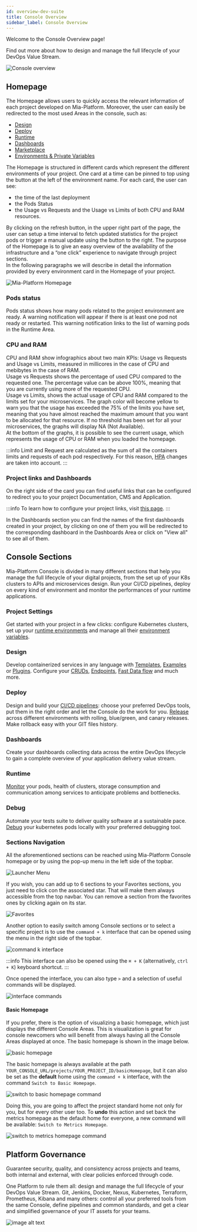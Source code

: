 ```yaml
---
id: overview-dev-suite
title: Console Overview
sidebar_label: Console Overview
---
```

Welcome to the Console Overview page!

Find out more about how to design and manage the full lifecycle of your DevOps Value Stream.

![Console overview](img/dev-ops-console-overview.png)

## Homepage

The Homepage allows users to quickly access the relevant information of each project developed on Mia-Platform. Moreover, the user can easily be redirected to the most used Areas in the console, such as:

* [Design](./api-console/api-design/overview.md)
* [Deploy](./deploy/deploy.md)
* [Runtime](./monitoring/monitoring.md)
* [Dashboards](./monitoring/dashboard.md)
* [Marketplace](../marketplace/overview_marketplace.md)
* [Environments & Private Variables](../development_suite/set-up-infrastructure/runtime-environments.md)

The Homepage is structured in different cards which represent the different environments of your project. One card at a time can be pinned to top using the button at the left of the environment name. For each card, the user can see:

* the time of the last deployment
* the Pods Status
* the Usage vs Requests and the Usage vs Limits of both CPU and RAM resources.

By clicking on the refresh button, in the upper right part of the page, the user can setup a time interval to fetch updated statistics for the project pods or trigger a manual update using the button to the right.
The purpose of the Homepage is to give an easy overview of the availability of the infrastructure and a “one click” experience to navigate through project sections.  
In the following paragraphs we will describe in detail the information provided by every environment card in the Homepage of your project.

![Mia-Platform Homepage](img/homepage.png)

### Pods status

Pods status shows how many pods related to the project environment are ready. A warning notification will appear if there is at least one pod not ready or restarted. This warning notification links to the list of warning pods in the Runtime Area.  

### CPU and RAM

CPU and RAM show infographics about two main KPIs: Usage vs Requests and Usage vs Limits, measured in millicores in the case of CPU and mebibytes in the case of RAM.  
Usage vs Requests shows the percentage of used CPU compared to the requested one. The percentage value can be above 100%, meaning that you are currently using more of the requested CPU.  
Usage vs Limits, shows the actual usage of CPU and RAM compared to the limits set for your microservices. The graph color will become yellow to warn you that the usage has exceeded the 75% of the limits you have set, meaning that you have almost reached the maximum amount that you want to be allocated for that resource. If no threshold has been set for all your microservices, the graphs will display NA (Not Available).  
At the bottom of the graphs, it is possible to see the current usage, which represents the usage of CPU or RAM when you loaded the homepage.

:::info
Limit and Request are calculated as the sum of all the containers limits and requests of each pod respectively. For this reason, [HPA](./api-console/api-design/replicas#what-needs-the-replicas-for) changes are taken into account.
:::

### Project links and Dashboards

On the right side of the card you can find useful links that can be configured to redirect you to your project Documentation, CMS and Application.

:::info
To learn how to configure your project links, visit [this page](./set-up-infrastructure/runtime-environments#links-configuration).
:::

In the Dashboards section you can find the names of the first dashboards created in your project, by clicking on one of them you will be redirected to the corresponding dashboard in the Dashboards Area or click on "View all" to see all of them.

## Console Sections

Mia-Platform Console is divided in many different sections that help you manage the full lifecycle of your digital projects, from the set up of your K8s clusters to APIs and microservices design. Run your CI/CD pipelines, deploy on every kind of environment and monitor the performances of your runtime applications.

### Project Settings

Get started with your project in a few clicks: configure Kubernetes clusters, set up your [runtime environments](./set-up-infrastructure/runtime-environments) and manage all their [environment variables](./set-up-infrastructure/env-var).

### Design

Develop containerized services in any language with [Templates](../marketplace/templates/mia_templates), [Examples](../marketplace/examples/mia_examples) or [Plugins](../runtime_suite/mia-platform-plugins). Configure your [CRUDs](./api-console/api-design/crud_advanced), [Endpoints](./api-console/api-design/endpoints), [Fast Data flow](../fast_data/overview) and much more.

### Deploy

Design and build your [CI/CD pipelines](../development_suite/deploy/deploy.md): choose your preferred DevOps tools, put them in the right order and let the Console do the work for you.
[Release](./deploy/deploy#select-branch) across different environments with rolling, blue/green, and canary releases. Make rollback easy with your GIT files history.

### Dashboards

Create your dashboards collecting data across the entire DevOps lifecycle to gain a complete overview of your application delivery value stream.

### Runtime

[Monitor](../development_suite/monitoring/monitoring/) your pods, health of clusters, storage consumption and communication among services to anticipate problems and bottlenecks.

### Debug

Automate your tests suite to deliver quality software at a sustainable pace. [Debug](./debugging/telepresence) your kubernetes pods locally with your preferred debugging tool.

### Sections Navigation

All the aforementioned sections can be reached using Mia-Platform Console homepage or by using the pop-up menu in the left side of the topbar.

![Launcher Menu](img/launcher-menu.gif)

If you wish, you can add up to 6 sections to your Favorites sections, you just need to click con the associated star. That will make them always accessible from the top navbar. You can remove a section from the favorites ones by clicking again on its star.

![Favorites](img/favorites.gif)

Another option to easily switch among Console sections or to select a specific project is to use the `command + k` interface that can be opened using the menu in the right side of the topbar.

![command k interface](img/interface.gif)

:::info
This interface can also be opened using the `⌘ + K` (alternatively, `ctrl + K`) keyboard shortcut.
:::

Once opened the interface, you can also type `>` and a selection of useful commands will be displayed.

![interface commands](img/interface_commands.png)

#### Basic Homepage

If you prefer, there is the option of visualizing a basic homepage, which just displays the different Console Areas. This is visualization is great for console newcomers who will benefit from always having all the Console Areas displayed at once.
The basic homepage is shown in the image below.

![basic homepage](img/basic_homepage.png)

The basic homepage is always available at the path `YOUR_CONSOLE_URL/projects/YOUR_PROJECT_ID/basicHomepage`, but it can also be set as the **default** home using the `command + k` interface, with the command `Switch to Basic Homepage`.

![switch to basic homepage command](img/switch_to_basic_homepage_command.png)

Doing this, you are going to affect the project standard home not only for you, but for every other user too.
To **undo** this action and set back the metrics homepage as the default home for everyone, a new command will be available: `Switch to Metrics Homepage`.

![switch to metrics homepage command](img/switch_to_metrics_homepage_command.png)

## Platform Governance

Guarantee security, quality, and consistency across projects and teams, both internal and external, with clear policies enforced through code.

One Platform to rule them all: design and manage the full lifecycle of your DevOps Value Stream.
Git, Jenkins, Docker, Nexus, Kubernetes, Terraform, Prometheus, Kibana and many others: control all your preferred tools from the same Console, define pipelines and common standards, and get a clear and simplified governance of your IT assets for your teams.

![image alt text](img/valuestream.png)
